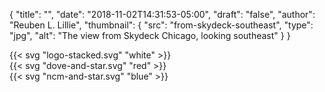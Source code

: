 {
	"title": "",
	"date": "2018-11-02T14:31:53-05:00",
	"draft": "false",
	"author": "Reuben L. Lillie",
	"thumbnail": {
		"src": "from-skydeck-southeast",
		"type": "jpg",
		"alt": "The view from Skydeck Chicago, looking southeast"
	}
}

<section class="center">
	{{< svg "logo-stacked.svg" "white" >}}
</section>
<section>
	{{< svg "dove-and-star.svg" "red" >}}
</section>
<section>
	{{< svg "ncm-and-star.svg" "blue" >}}
</section>
